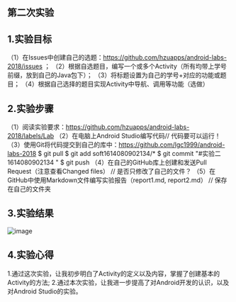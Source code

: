 ## 第二次实验
## 1.实验目标
（1）在Issues中创建自己的选题：https://github.com/hzuapps/android-labs-2018/issues ；
（2）根据自选题目，编写一个或多个Activity（所有均带上学号前缀，放到自己的Java包下）； 
（3）将标题设置为自己的学号+对应的功能或题目； 
（4）根据自己选择的题目实现Activity中导航、调用等功能（选做）

## 2.实验步骤
（1）阅读实验要求：https://github.com/hzuapps/android-labs-2018/labels/Lab 
（2）在电脑上Android Studio编写代码// 代码要可以运行！ 
（3）使用Git将代码提交到自己的库中：https://github.com/lgc1999/android-labs-2018 
 $ git pull 
 $ git add soft1614080902134/* 
 $ git commit "#实验二 1614080902134 " 
 $ git push 
（4）在自己的GitHub库上创建和发送Pull Request（注意查看Changed files） // 是否只修改了自己的文件？ 
（5）在GitHub中使用Markdown文件编写实验报告（report1.md, report2.md） // 保存在自己的文件夹

## 3.实验结果
![image](https://github.com/lgc1999/android-labs-2018/blob/master/soft1614080902134/shiyaner.png)

## 4.实验心得
 1.通过这次实验，让我初步明白了Activity的定义以及内容，掌握了创建基本的Activity的方法;
 2.通过本次实验，让我进一步提高了对Android开发的认识，以及对Android Studio的实验。
